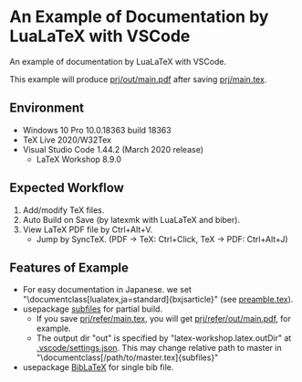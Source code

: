 # An Example of Documentation by LuaLaTeX with VSCode

An example of documentation by LuaLaTeX with VSCode.

This example will produce [prj/out/main.pdf](prj/out/main.pdf) after saving [prj/main.tex](prj/main.tex).

## Environment

- Windows 10 Pro 10.0.18363 build 18363
- TeX Live 2020/W32Tex
- Visual Studio Code 1.44.2 (March 2020 release)
  - LaTeX Workshop 8.9.0

## Expected Workflow

1. Add/modify TeX files.
1. Auto Build on Save (by latexmk with LuaLaTeX and biber).
1. View LaTeX PDF file by Ctrl+Alt+V.
    - Jump by SyncTeX. (PDF → TeX: Ctrl+Click, TeX → PDF: Ctrl+Alt+J)

## Features of Example

- For easy documentation in Japanese. we set "\documentclass[lualatex,ja=standard]{bxjsarticle}" (see [preamble.tex](prj/preamble.tex)).
- usepackage [subfiles](https://ctan.org/pkg/subfiles) for partial build.
  - If you save [prj/refer/main.tex](prj/refer/main.tex), you will get [prj/refer/out/main.pdf](prj/refer/out/main.pdf), for example.
  - The output dir "out" is specified by "latex-workshop.latex.outDir" at [.vscode/settings.json](.vscode/settings.json). This may change relative path to master in "\documentclass[/path/to/master.tex]{subfiles}"
- usepackage [BibLaTeX](https://www.ctan.org/pkg/biblatex) for single bib file.
